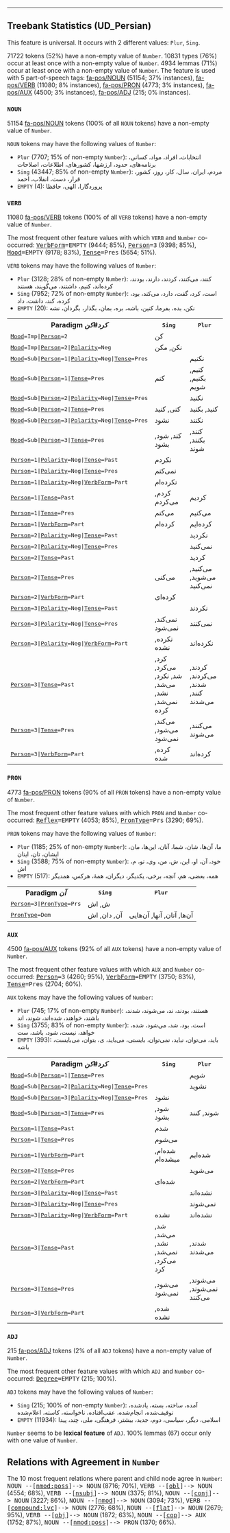 

--------------------------------------------------------------------------------

## Treebank Statistics (UD_Persian)

This feature is universal.
It occurs with 2 different values: `Plur`, `Sing`.

71722 tokens (52%) have a non-empty value of `Number`.
10831 types (76%) occur at least once with a non-empty value of `Number`.
4934 lemmas (71%) occur at least once with a non-empty value of `Number`.
The feature is used with 5 part-of-speech tags: [fa-pos/NOUN]() (51154; 37% instances), [fa-pos/VERB]() (11080; 8% instances), [fa-pos/PRON]() (4773; 3% instances), [fa-pos/AUX]() (4500; 3% instances), [fa-pos/ADJ]() (215; 0% instances).

### `NOUN`

51154 [fa-pos/NOUN]() tokens (100% of all `NOUN` tokens) have a non-empty value of `Number`.

`NOUN` tokens may have the following values of `Number`:

* `Plur` (7707; 15% of non-empty `Number`): انتخابات، افراد، مواد، کسانی، برنامه‌های، حدود، ارزشها، کشورهای، اطلاعات، اصلاحات
* `Sing` (43447; 85% of non-empty `Number`): مردم، ایران، سال، کار، روز، کشور، قرار، دست، انقلاب، احمد
* `EMPTY` (4): پروردگارا، الهی، حافظا

### `VERB`

11080 [fa-pos/VERB]() tokens (100% of all `VERB` tokens) have a non-empty value of `Number`.

The most frequent other feature values with which `VERB` and `Number` co-occurred: <tt><a href="VerbForm.html">VerbForm</a>=EMPTY</tt> (9444; 85%), <tt><a href="Person.html">Person</a>=3</tt> (9398; 85%), <tt><a href="Mood.html">Mood</a>=EMPTY</tt> (9178; 83%), <tt><a href="Tense.html">Tense</a>=Pres</tt> (5654; 51%).

`VERB` tokens may have the following values of `Number`:

* `Plur` (3128; 28% of non-empty `Number`): کنند، می‌کنند، کردند، دارند، بودند، کرده‌اند، کنیم، داشتند، می‌گویند، هستند
* `Sing` (7952; 72% of non-empty `Number`): است، کرد، گفت، دارد، می‌کند، بود، کرده، کند، داشت، داد
* `EMPTY` (20): نکن، بده، بفرما، کنین، باشه، بره، بمان، بگذار، بگردان، نشه

<table>
  <tr><th>Paradigm <i>کرد#کن</i></th><th><tt>Sing</tt></th><th><tt>Plur</tt></th></tr>
  <tr><td><tt><a href="Mood.html">Mood</a>=Imp|<a href="Person.html">Person</a>=2</tt></td><td>کن</td><td></td></tr>
  <tr><td><tt><a href="Mood.html">Mood</a>=Imp|<a href="Person.html">Person</a>=2|<a href="Polarity.html">Polarity</a>=Neg</tt></td><td>نکن, مکن</td><td></td></tr>
  <tr><td><tt><a href="Mood.html">Mood</a>=Sub|<a href="Person.html">Person</a>=1|<a href="Polarity.html">Polarity</a>=Neg|<a href="Tense.html">Tense</a>=Pres</tt></td><td></td><td>نکنیم</td></tr>
  <tr><td><tt><a href="Mood.html">Mood</a>=Sub|<a href="Person.html">Person</a>=1|<a href="Tense.html">Tense</a>=Pres</tt></td><td>کنم</td><td>کنیم, بکنیم, شویم</td></tr>
  <tr><td><tt><a href="Mood.html">Mood</a>=Sub|<a href="Person.html">Person</a>=2|<a href="Polarity.html">Polarity</a>=Neg|<a href="Tense.html">Tense</a>=Pres</tt></td><td></td><td>نکنید</td></tr>
  <tr><td><tt><a href="Mood.html">Mood</a>=Sub|<a href="Person.html">Person</a>=2|<a href="Tense.html">Tense</a>=Pres</tt></td><td>کنی, کنید</td><td>کنید, بکنید</td></tr>
  <tr><td><tt><a href="Mood.html">Mood</a>=Sub|<a href="Person.html">Person</a>=3|<a href="Polarity.html">Polarity</a>=Neg|<a href="Tense.html">Tense</a>=Pres</tt></td><td>نشود</td><td>نکنند</td></tr>
  <tr><td><tt><a href="Mood.html">Mood</a>=Sub|<a href="Person.html">Person</a>=3|<a href="Tense.html">Tense</a>=Pres</tt></td><td>کند, شود, بشود</td><td>کنند, بکنند, شوند</td></tr>
  <tr><td><tt><a href="Person.html">Person</a>=1|<a href="Polarity.html">Polarity</a>=Neg|<a href="Tense.html">Tense</a>=Past</tt></td><td>نکردم</td><td></td></tr>
  <tr><td><tt><a href="Person.html">Person</a>=1|<a href="Polarity.html">Polarity</a>=Neg|<a href="Tense.html">Tense</a>=Pres</tt></td><td>نمی‌کنم</td><td></td></tr>
  <tr><td><tt><a href="Person.html">Person</a>=1|<a href="Polarity.html">Polarity</a>=Neg|<a href="VerbForm.html">VerbForm</a>=Part</tt></td><td>نکرده‌ام</td><td></td></tr>
  <tr><td><tt><a href="Person.html">Person</a>=1|<a href="Tense.html">Tense</a>=Past</tt></td><td>کردم, می‌کردم</td><td>کردیم</td></tr>
  <tr><td><tt><a href="Person.html">Person</a>=1|<a href="Tense.html">Tense</a>=Pres</tt></td><td>می‌کنم</td><td>می‌کنیم</td></tr>
  <tr><td><tt><a href="Person.html">Person</a>=1|<a href="VerbForm.html">VerbForm</a>=Part</tt></td><td>کرده‌ام</td><td>کرده‌ایم</td></tr>
  <tr><td><tt><a href="Person.html">Person</a>=2|<a href="Polarity.html">Polarity</a>=Neg|<a href="Tense.html">Tense</a>=Past</tt></td><td></td><td>نکردید</td></tr>
  <tr><td><tt><a href="Person.html">Person</a>=2|<a href="Polarity.html">Polarity</a>=Neg|<a href="Tense.html">Tense</a>=Pres</tt></td><td></td><td>نمی‌کنید</td></tr>
  <tr><td><tt><a href="Person.html">Person</a>=2|<a href="Tense.html">Tense</a>=Past</tt></td><td></td><td>کردید</td></tr>
  <tr><td><tt><a href="Person.html">Person</a>=2|<a href="Tense.html">Tense</a>=Pres</tt></td><td>می‌کنی</td><td>می‌کنید, می‌شوید, نمی‌کنید</td></tr>
  <tr><td><tt><a href="Person.html">Person</a>=2|<a href="VerbForm.html">VerbForm</a>=Part</tt></td><td>کرده‌ای</td><td></td></tr>
  <tr><td><tt><a href="Person.html">Person</a>=3|<a href="Polarity.html">Polarity</a>=Neg|<a href="Tense.html">Tense</a>=Past</tt></td><td></td><td>نکردند</td></tr>
  <tr><td><tt><a href="Person.html">Person</a>=3|<a href="Polarity.html">Polarity</a>=Neg|<a href="Tense.html">Tense</a>=Pres</tt></td><td>نمی‌کند, نمی‌شود</td><td>نمی‌کنند</td></tr>
  <tr><td><tt><a href="Person.html">Person</a>=3|<a href="Polarity.html">Polarity</a>=Neg|<a href="VerbForm.html">VerbForm</a>=Part</tt></td><td>نکرده, نشده</td><td>نکرده‌اند</td></tr>
  <tr><td><tt><a href="Person.html">Person</a>=3|<a href="Tense.html">Tense</a>=Past</tt></td><td>کرد, می‌کرد, شد, نکرد, می‌شد, نشد, نمی‌شد, کرده</td><td>کردند, می‌کردند, شدند, کنند, می‌شدند</td></tr>
  <tr><td><tt><a href="Person.html">Person</a>=3|<a href="Tense.html">Tense</a>=Pres</tt></td><td>می‌کند, می‌شود, نمی‌شود</td><td>می‌کنند, می‌شوند</td></tr>
  <tr><td><tt><a href="Person.html">Person</a>=3|<a href="VerbForm.html">VerbForm</a>=Part</tt></td><td>کرده, شده</td><td>کرده‌اند</td></tr>
</table>

### `PRON`

4773 [fa-pos/PRON]() tokens (90% of all `PRON` tokens) have a non-empty value of `Number`.

The most frequent other feature values with which `PRON` and `Number` co-occurred: <tt><a href="Reflex.html">Reflex</a>=EMPTY</tt> (4053; 85%), <tt><a href="PronType.html">PronType</a>=Prs</tt> (3290; 69%).

`PRON` tokens may have the following values of `Number`:

* `Plur` (1185; 25% of non-empty `Number`): ما، آن‌ها، شان، شما، آنان، این‌ها، مان، ایشان، تان، اینان
* `Sing` (3588; 75% of non-empty `Number`): خود، آن، او، این، ش، من، وی، تو، م، اش
* `EMPTY` (517): همه، بعضی، هم، آنچه، برخی، یکدیگر، دیگران، همهٔ، هرکس، همدیگر

<table>
  <tr><th>Paradigm <i>آن</i></th><th><tt>Sing</tt></th><th><tt>Plur</tt></th></tr>
  <tr><td><tt><a href="Person.html">Person</a>=3|<a href="PronType.html">PronType</a>=Prs</tt></td><td>ش, اش</td><td></td></tr>
  <tr><td><tt><a href="PronType.html">PronType</a>=Dem</tt></td><td>آن, دان, اش</td><td>آن‌ها, آنان, آنها, آن‌هایی</td></tr>
</table>

### `AUX`

4500 [fa-pos/AUX]() tokens (92% of all `AUX` tokens) have a non-empty value of `Number`.

The most frequent other feature values with which `AUX` and `Number` co-occurred: <tt><a href="Person.html">Person</a>=3</tt> (4260; 95%), <tt><a href="VerbForm.html">VerbForm</a>=EMPTY</tt> (3750; 83%), <tt><a href="Tense.html">Tense</a>=Pres</tt> (2704; 60%).

`AUX` tokens may have the following values of `Number`:

* `Plur` (745; 17% of non-empty `Number`): هستند، بودند، ند، می‌شوند، شدند، باشند، خواهند، شده‌اند، شوند، اند
* `Sing` (3755; 83% of non-empty `Number`): است، بود، شد، می‌شود، شده، خواهد، نیست، شود، باشد، ست
* `EMPTY` (393): باید، می‌توان، نباید، نمی‌توان، بایستی، می‌باید، ی، بتوان، می‌بایست، باشه

<table>
  <tr><th>Paradigm <i>کرد#کن</i></th><th><tt>Sing</tt></th><th><tt>Plur</tt></th></tr>
  <tr><td><tt><a href="Mood.html">Mood</a>=Sub|<a href="Person.html">Person</a>=1|<a href="Tense.html">Tense</a>=Pres</tt></td><td></td><td>شویم</td></tr>
  <tr><td><tt><a href="Mood.html">Mood</a>=Sub|<a href="Person.html">Person</a>=2|<a href="Polarity.html">Polarity</a>=Neg|<a href="Tense.html">Tense</a>=Pres</tt></td><td></td><td>نشوید</td></tr>
  <tr><td><tt><a href="Mood.html">Mood</a>=Sub|<a href="Person.html">Person</a>=3|<a href="Polarity.html">Polarity</a>=Neg|<a href="Tense.html">Tense</a>=Pres</tt></td><td>نشود</td><td></td></tr>
  <tr><td><tt><a href="Mood.html">Mood</a>=Sub|<a href="Person.html">Person</a>=3|<a href="Tense.html">Tense</a>=Pres</tt></td><td>شود, بشود</td><td>شوند, کنند</td></tr>
  <tr><td><tt><a href="Person.html">Person</a>=1|<a href="Tense.html">Tense</a>=Past</tt></td><td>شدم</td><td></td></tr>
  <tr><td><tt><a href="Person.html">Person</a>=1|<a href="Tense.html">Tense</a>=Pres</tt></td><td>می‌شوم</td><td></td></tr>
  <tr><td><tt><a href="Person.html">Person</a>=1|<a href="VerbForm.html">VerbForm</a>=Part</tt></td><td>شده‌ام, میشده‌ام</td><td>شده‌ایم</td></tr>
  <tr><td><tt><a href="Person.html">Person</a>=2|<a href="Tense.html">Tense</a>=Pres</tt></td><td></td><td>می‌شوید</td></tr>
  <tr><td><tt><a href="Person.html">Person</a>=2|<a href="VerbForm.html">VerbForm</a>=Part</tt></td><td>شده‌ای</td><td></td></tr>
  <tr><td><tt><a href="Person.html">Person</a>=3|<a href="Polarity.html">Polarity</a>=Neg|<a href="Tense.html">Tense</a>=Past</tt></td><td></td><td>نشده‌اند</td></tr>
  <tr><td><tt><a href="Person.html">Person</a>=3|<a href="Polarity.html">Polarity</a>=Neg|<a href="Tense.html">Tense</a>=Pres</tt></td><td></td><td>نمی‌شوند</td></tr>
  <tr><td><tt><a href="Person.html">Person</a>=3|<a href="Polarity.html">Polarity</a>=Neg|<a href="VerbForm.html">VerbForm</a>=Part</tt></td><td>نشده</td><td>نشده‌اند</td></tr>
  <tr><td><tt><a href="Person.html">Person</a>=3|<a href="Tense.html">Tense</a>=Past</tt></td><td>شد, می‌شد, نشد, نمی‌شد, می‌کرد, کرد</td><td>شدند, می‌شدند</td></tr>
  <tr><td><tt><a href="Person.html">Person</a>=3|<a href="Tense.html">Tense</a>=Pres</tt></td><td>می‌شود, نمی‌شود</td><td>می‌شوند, نمی‌شوند, می‌کنند</td></tr>
  <tr><td><tt><a href="Person.html">Person</a>=3|<a href="VerbForm.html">VerbForm</a>=Part</tt></td><td>شده, نشده</td><td></td></tr>
</table>

### `ADJ`

215 [fa-pos/ADJ]() tokens (2% of all `ADJ` tokens) have a non-empty value of `Number`.

The most frequent other feature values with which `ADJ` and `Number` co-occurred: <tt><a href="Degree.html">Degree</a>=EMPTY</tt> (215; 100%).

`ADJ` tokens may have the following values of `Number`:

* `Sing` (215; 100% of non-empty `Number`): آمده، ساخته، بسته، یادشده، توقیف‌شده، انجام‌شده، عقب‌افتاده، ناخواسته، کاسته، اعلام‌شده
* `EMPTY` (11934): اسلامی، دیگر، سیاسی، دوم، جدید، بیشتر، فرهنگی، ملی، چند، پیدا

`Number` seems to be **lexical feature** of `ADJ`. 100% lemmas (67) occur only with one value of `Number`.

## Relations with Agreement in `Number`

The 10 most frequent relations where parent and child node agree in `Number`:
<tt>NOUN --[<a href="../dep/nmod:poss.html">nmod:poss</a>]--> NOUN</tt> (8716; 70%),
<tt>VERB --[<a href="../dep/obl.html">obl</a>]--> NOUN</tt> (4554; 68%),
<tt>VERB --[<a href="../dep/nsubj.html">nsubj</a>]--> NOUN</tt> (3375; 81%),
<tt>NOUN --[<a href="../dep/conj.html">conj</a>]--> NOUN</tt> (3227; 86%),
<tt>NOUN --[<a href="../dep/nmod.html">nmod</a>]--> NOUN</tt> (3094; 73%),
<tt>VERB --[<a href="../dep/compound:lvc.html">compound:lvc</a>]--> NOUN</tt> (2776; 68%),
<tt>NOUN --[<a href="../dep/flat.html">flat</a>]--> NOUN</tt> (2679; 95%),
<tt>VERB --[<a href="../dep/obj.html">obj</a>]--> NOUN</tt> (1872; 63%),
<tt>NOUN --[<a href="../dep/cop.html">cop</a>]--> AUX</tt> (1752; 87%),
<tt>NOUN --[<a href="../dep/nmod:poss.html">nmod:poss</a>]--> PRON</tt> (1370; 66%).

